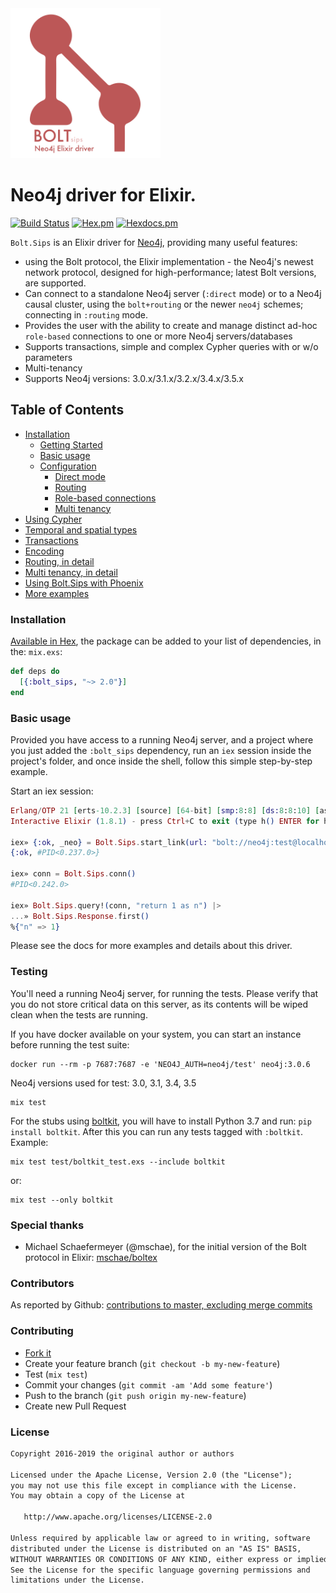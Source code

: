<img src="assets/logo_transparent.png" alt="logo" width="240"/>

# Neo4j driver for Elixir.

[![Build Status](https://travis-ci.org/florinpatrascu/bolt_sips.svg?branch=master)](https://travis-ci.org/florinpatrascu/bolt_sips)
[![Hex.pm](https://img.shields.io/hexpm/dt/bolt_sips.svg?maxAge=2592000)](https://hex.pm/packages/bolt_sips)
[![Hexdocs.pm](https://img.shields.io/badge/api-hexdocs-brightgreen.svg)](https://hexdocs.pm/bolt_sips)

`Bolt.Sips` is an Elixir driver for [Neo4j](https://neo4j.com/developer/graph-database/), providing many useful features:

- using the Bolt protocol, the Elixir implementation - the Neo4j's newest network protocol, designed for high-performance; latest Bolt versions, are supported.
- Can connect to a standalone Neo4j server (`:direct` mode) or to a Neo4j causal cluster, using the `bolt+routing` or the newer `neo4j` schemes; connecting in `:routing` mode.
- Provides the user with the ability to create and manage distinct ad-hoc `role-based` connections to one or more Neo4j servers/databases
- Supports transactions, simple and complex Cypher queries with or w/o parameters
- Multi-tenancy
- Supports Neo4j versions: 3.0.x/3.1.x/3.2.x/3.4.x/3.5.x

## Table of Contents

- [Installation](#installation)
  - [Getting Started](docs/getting-started.md#Starting-the-Driver)
  - [Basic usage](docs/getting-started.md#usage)
  - [Configuration](docs/features/configuration.md)
    - [Direct mode](docs/features/configuration.md#direct-mode)
    - [Routing](docs/features/configuration.md#routing-mode)
    - [Role-based connections](docs/features/configuration.md#role-based-connections)
    - [Multi tenancy](docs/features/configuration.md#multi-tenancy)
- [Using Cypher](docs/features/using-cypher.md)
- [Temporal and spatial types](docs/features/using-temporal-and-spatial-types.md)
- [Transactions](docs/features/about-transactions.md)
- [Encoding](docs/features/about-encoding.md)
- [Routing, in detail](docs/features/routing.md)
- [Multi tenancy, in detail](docs/features/multi-tenancy.md)
- [Using Bolt.Sips with Phoenix](docs/features/using-with-phoenix.md)
- [More examples](docs/examples/readme.md)

### Installation

[Available in Hex](https://hex.pm/packages/bolt_sips), the package can be added to your list of dependencies, in the: `mix.exs`:

```elixir
def deps do
  [{:bolt_sips, "~> 2.0"}]
end
```

### Basic usage

Provided you have access to a running Neo4j server, and a project where you just added the `:bolt_sips` dependency, run an `iex` session inside the project's folder, and once inside the shell, follow this simple step-by-step example.

Start an iex session:

```elixir
Erlang/OTP 21 [erts-10.2.3] [source] [64-bit] [smp:8:8] [ds:8:8:10] [async-threads:1] [hipe]
Interactive Elixir (1.8.1) - press Ctrl+C to exit (type h() ENTER for help)

iex» {:ok, _neo} = Bolt.Sips.start_link(url: "bolt://neo4j:test@localhost")
{:ok, #PID<0.237.0>}

iex» conn = Bolt.Sips.conn()
#PID<0.242.0>

iex» Bolt.Sips.query!(conn, "return 1 as n") |>
...» Bolt.Sips.Response.first()
%{"n" => 1}
```

Please see the docs for more examples and details about this driver.

### Testing

You'll need a running Neo4j server, for running the tests. Please verify that you do not store critical data on this server, as its contents will be wiped clean when the tests are running.

If you have docker available on your system, you can start an instance before running the test suite:

```shell
docker run --rm -p 7687:7687 -e 'NEO4J_AUTH=neo4j/test' neo4j:3.0.6
```

Neo4j versions used for test: 3.0, 3.1, 3.4, 3.5

```shell
mix test
```

For the stubs using [boltkit](https://github.com/neo4j-drivers/boltkit/), you will have to install Python 3.7 and run: `pip install boltkit`. After this you can run any tests tagged with `:boltkit`. Example:

```shell
mix test test/boltkit_test.exs --include boltkit
```

or:

```shell
mix test --only boltkit
```

### Special thanks

- Michael Schaefermeyer (@mschae), for the initial version of the Bolt protocol in Elixir: [mschae/boltex](https://github.com/mschae/boltex)

### Contributors

As reported by Github: [contributions to master, excluding merge commits](https://github.com/florinpatrascu/bolt_sips/graphs/contributors)

### Contributing

- [Fork it](https://github.com/florinpatrascu/bolt_sips/fork)
- Create your feature branch (`git checkout -b my-new-feature`)
- Test (`mix test`)
- Commit your changes (`git commit -am 'Add some feature'`)
- Push to the branch (`git push origin my-new-feature`)
- Create new Pull Request

### License

```txt
Copyright 2016-2019 the original author or authors

Licensed under the Apache License, Version 2.0 (the "License");
you may not use this file except in compliance with the License.
You may obtain a copy of the License at

   http://www.apache.org/licenses/LICENSE-2.0

Unless required by applicable law or agreed to in writing, software
distributed under the License is distributed on an "AS IS" BASIS,
WITHOUT WARRANTIES OR CONDITIONS OF ANY KIND, either express or implied.
See the License for the specific language governing permissions and
limitations under the License.
```
